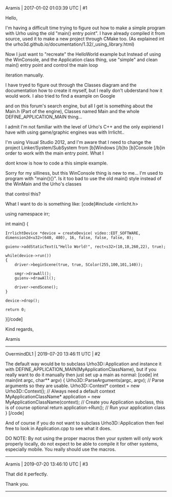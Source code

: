 Aramis | 2017-01-02 01:03:39 UTC | #1

Hello,

I'm having a difficult time trying to figure out how to make a simple program with Urho using the old "main() entry point".
I have already compiled it from source, used it to make a new project through CMake too. (As explained int the urho3d.github.io/documentation/1.32/_using_library.html)

Now I just want to "recreate" the HelloWorld example but Instead of using the WinConsole, and the Application class thing, use "simple" and clean main() entry point and control the main loop 

iteration manually.

I have tryed to figure out through the Classes diagram and the documentation how to create it myself, but I really don't ubderstand how it would work. I also tried to find a example on Google 

and on this forum's search engine, but all I get is something about the Main.h (Part of the engine), Classes named Main and the whole DEFINE_APPLICATION_MAIN thing...

I admit I'm not familiar with the level of Urho's C++ and the only expiriend I have with using game/graphic engines was with Irrlicht..

I'm using Visual Studio 2012, and I'm aware that I need to change the project Linker/System/SubSystem from [b]Windows [/b]to [b]Console [/b]in order to work with the main entry point. What I 

dont know is how to code a this simple example.

Sorry for my silliness, but this WinConsole thing is new to me... I'm used to program with "main(){}". Is it too bad to use the old main() style instead of the WinMain and the Urho's classes 

that control this?


What I want to do is something like:
[code]#include <irrlicht.h>

using namespace irr;

int main()
{
	
	IrrlichtDevice *device = createDevice( video::EDT_SOFTWARE, dimension2d<u32>(640, 480), 16, false, false, false, 0);

	guienv->addStaticText(L"Hello World!", rect<s32>(10,10,260,22), true);

	while(device->run())
	{
		driver->beginScene(true, true, SColor(255,100,101,140));

		smgr->drawAll();
		guienv->drawAll();

		driver->endScene();
	}

	device->drop();

	return 0;
}[/code]

Kind regards,

Aramis

-------------------------

OvermindDL1 | 2019-07-20 13:46:11 UTC | #2

The default way would be to subclass Urho3D::Application and instance it with DEFINE_APPLICATION_MAIN(MyApplicationClassName), but if you really want to do it manually then just set up a main as normal:
[code]
int main(int argc, char** argv)
{
    Urho3D::ParseArguments(argc, argv);  // Parse arguments so they are usable.
    Urho3D::Context* context = new Urho3D::Context(); // Always need a default context
    MyApplicationClassName* application = new MyApplicationClassName(context); // Create you Application subclass, this is of course optional
    return application->Run(); // Run your application class
}
[/code]

And of course if you do not want to subclass Urho3D::Application then feel free to look in Application.cpp to see what it does.

DO NOTE:  By not using the proper macros then your system will only work properly locally, do not expect to be able to compile it for other systems, especially mobile.  You really should use the macros.

-------------------------

Aramis | 2019-07-20 13:46:10 UTC | #3

That did it perfectly.

Thank you.

-------------------------

